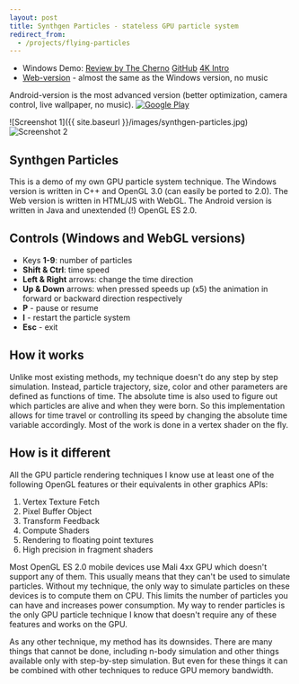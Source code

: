 ```yaml
---
layout: post
title: Synthgen Particles - stateless GPU particle system
redirect_from:
  - /projects/flying-particles
---
```


- Windows Demo: [Review by The Cherno](https://youtu.be/kdJhCv7lCD4?t=55) [GitHub](https://github.com/devoln/synthgen-particles-win/) [4K Intro](https://github.com/devoln/synthgen-particles-win/blob/master/bin/SynthgenParticles-4kintro.exe?raw=true)
- [Web-version](../particles/) - almost the same as the Windows version, no music

Android-version is the most advanced version (better optimization, camera control, live wallpaper, no music).
<a href='https://play.google.com/store/apps/details?id=com.gammaker.synthgenparticles'><img alt='Google Play' src='https://play.google.com/intl/en_gb/badges/images/generic/en_badge_web_generic.png'/></a>

![Screenshot 1]({{ site.baseurl }}/images/synthgen-particles.jpg)
![Screenshot 2](https://raw.githubusercontent.com/devoln/synthgen-particles-win/master/Screenshot.jpg)


## Synthgen Particles

 This is a demo of my own GPU particle system technique.
 The Windows version is written in C++ and OpenGL 3.0 (can easily be ported to 2.0).
 The Web version is written in HTML/JS with WebGL.
 The Android version is written in Java and unextended (!) OpenGL ES 2.0.

## Controls (Windows and WebGL versions)

- Keys **1-9**: number of particles
- **Shift & Ctrl**: time speed
- **Left & Right** arrows: change the time direction
- **Up & Down** arrows: when pressed speeds up (x5) the animation in forward or backward direction respectively
- **P** - pause or resume
- **I** - restart the particle system
- **Esc** - exit

## How it works

Unlike most existing methods, my technique doesn't do any step by step simulation. Instead, particle trajectory, size, color and other parameters are defined as functions of time. The absolute time is also used to figure out which particles are alive and when they were born. So this implementation allows for time travel or controlling its speed by changing the absolute time variable accordingly. Most of the work is done in a vertex shader on the fly.

## How is it different

All the GPU particle rendering techniques I know use at least one of the following OpenGL features or their equivalents in other graphics APIs:

1. Vertex Texture Fetch
2. Pixel Buffer Object
3. Transform Feedback
4. Compute Shaders
5. Rendering to floating point textures
6. High precision in fragment shaders

Most OpenGL ES 2.0 mobile devices use Mali 4xx GPU which doesn't support any of them. This usually means that they can't be used to simulate particles. Without my technique, the only way to simulate particles on these devices is to compute them on CPU. This limits the number of particles you can have and increases power consumption. My way to render particles is the only GPU particle technique I know that doesn't require any of these features and works on the GPU.

As any other technique, my method has its downsides. There are many things that cannot be done, including n-body simulation and other things available only with step-by-step simulation. But even for these things it can be combined with other techniques to reduce GPU memory bandwidth.
